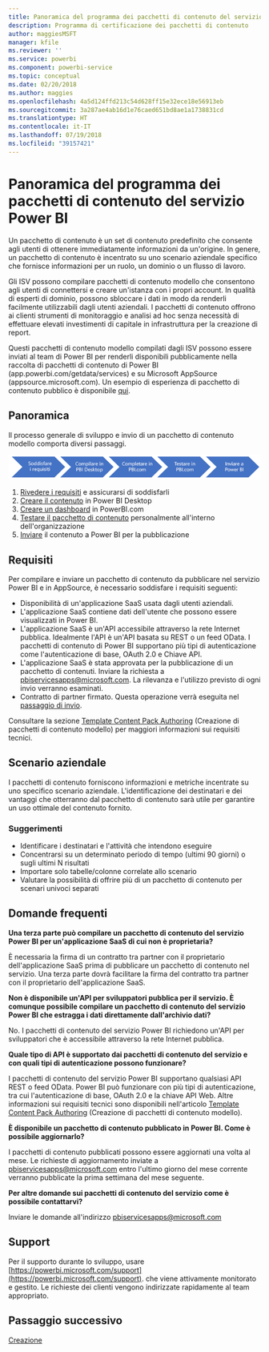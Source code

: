 ```yaml
---
title: Panoramica del programma dei pacchetti di contenuto del servizio Power BI
description: Programma di certificazione dei pacchetti di contenuto
author: maggiesMSFT
manager: kfile
ms.reviewer: ''
ms.service: powerbi
ms.component: powerbi-service
ms.topic: conceptual
ms.date: 02/20/2018
ms.author: maggies
ms.openlocfilehash: 4a5d124ffd213c54d628ff15e32ece18e56913eb
ms.sourcegitcommit: 3a287ae4ab16d1e76caed651bd8ae1a1738831cd
ms.translationtype: HT
ms.contentlocale: it-IT
ms.lasthandoff: 07/19/2018
ms.locfileid: "39157421"
---
```

# <a name="overview-of-the-power-bi-service-content-pack-program"></a>Panoramica del programma dei pacchetti di contenuto del servizio Power BI
Un pacchetto di contenuto è un set di contenuto predefinito che consente agli utenti di ottenere immediatamente informazioni da un'origine. In genere, un pacchetto di contenuto è incentrato su uno scenario aziendale specifico che fornisce informazioni per un ruolo, un dominio o un flusso di lavoro.

Gli ISV possono compilare pacchetti di contenuto modello che consentono agli utenti di connettersi e creare un'istanza con i propri account. In qualità di esperti di dominio, possono sbloccare i dati in modo da renderli facilmente utilizzabili dagli utenti aziendali. I pacchetti di contenuto offrono ai clienti strumenti di monitoraggio e analisi ad hoc senza necessità di effettuare elevati investimenti di capitale in infrastruttura per la creazione di report.

Questi pacchetti di contenuto modello compilati dagli ISV possono essere inviati al team di Power BI per renderli disponibili pubblicamente nella raccolta di pacchetti di contenuto di Power BI (app.powerbi.com/getdata/services) e su Microsoft AppSource (appsource.microsoft.com). Un esempio di esperienza di pacchetto di contenuto pubblico è disponibile [qui](template-content-pack-experience.md).

## <a name="overview"></a>Panoramica
Il processo generale di sviluppo e invio di un pacchetto di contenuto modello comporta diversi passaggi.

 ![Processo](media/service-content-pack-overview/developer-content-pack-overview.png)

1. [Rivedere i requisiti](#requirements) e assicurarsi di soddisfarli
2. [Creare il contenuto](template-content-pack-authoring.md#queries) in Power BI Desktop
3. [Creare un dashboard](template-content-pack-authoring.md#dashboard) in PowerBI.com
4. [Testare il pacchetto di contenuto](template-content-pack-testing.md) personalmente all'interno dell'organizzazione
5. [Inviare](template-content-pack-testing.md#submission) il contenuto a Power BI per la pubblicazione

<a name="requirements"></a>

## <a name="requirements"></a>Requisiti
Per compilare e inviare un pacchetto di contenuto da pubblicare nel servizio Power BI e in AppSource, è necessario soddisfare i requisiti seguenti:

* Disponibilità di un'applicazione SaaS usata dagli utenti aziendali.
* L'applicazione SaaS contiene dati dell'utente che possono essere visualizzati in Power BI.
* L'applicazione SaaS è un'API accessibile attraverso la rete Internet pubblica. Idealmente l'API è un'API basata su REST o un feed OData. I pacchetti di contenuto di Power BI supportano più tipi di autenticazione come l'autenticazione di base, OAuth 2.0 e Chiave API. 
* L'applicazione SaaS è stata approvata per la pubblicazione di un pacchetto di contenuti. Inviare la richiesta a pbiservicesapps@microsoft.com. La rilevanza e l'utilizzo previsto di ogni invio verranno esaminati. 
* Contratto di partner firmato. Questa operazione verrà eseguita nel [passaggio di invio](template-content-pack-testing.md#submission).

Consultare la sezione [Template Content Pack Authoring](template-content-pack-authoring.md) (Creazione di pacchetti di contenuto modello) per maggiori informazioni sui requisiti tecnici.

## <a name="business-scenario"></a>Scenario aziendale
I pacchetti di contenuto forniscono informazioni e metriche incentrate su uno specifico scenario aziendale. L'identificazione dei destinatari e dei vantaggi che otterranno dal pacchetto di contenuto sarà utile per garantire un uso ottimale del contenuto fornito.

### <a name="tips"></a>Suggerimenti
* Identificare i destinatari e l'attività che intendono eseguire  
* Concentrarsi su un determinato periodo di tempo (ultimi 90 giorni) o sugli ultimi N risultati  
* Importare solo tabelle/colonne correlate allo scenario  
* Valutare la possibilità di offrire più di un pacchetto di contenuto per scenari univoci separati  

## <a name="frequently-asked-questions"></a>Domande frequenti
**Una terza parte può compilare un pacchetto di contenuto del servizio Power BI per un'applicazione SaaS di cui non è proprietaria?**

È necessaria la firma di un contratto tra partner con il proprietario dell'applicazione SaaS prima di pubblicare un pacchetto di contenuto nel servizio. Una terza parte dovrà facilitare la firma del contratto tra partner con il proprietario dell'applicazione SaaS.

**Non è disponibile un'API per sviluppatori pubblica per il servizio. È comunque possibile compilare un pacchetto di contenuto del servizio Power BI che estragga i dati direttamente dall'archivio dati?**

No. I pacchetti di contenuto del servizio Power BI richiedono un'API per sviluppatori che è accessibile attraverso la rete Internet pubblica.

**Quale tipo di API è supportato dai pacchetti di contenuto del servizio e con quali tipi di autenticazione possono funzionare?**

I pacchetti di contenuto del servizio Power BI supportano qualsiasi API REST o feed OData. Power BI può funzionare con più tipi di autenticazione, tra cui l'autenticazione di base, OAuth 2.0 e la chiave API Web. Altre informazioni sui requisiti tecnici sono disponibili nell'articolo [Template Content Pack Authoring](template-content-pack-authoring.md#dashboard) (Creazione di pacchetti di contenuto modello).

**È disponibile un pacchetto di contenuto pubblicato in Power BI. Come è possibile aggiornarlo?**

I pacchetti di contenuto pubblicati possono essere aggiornati una volta al mese. Le richieste di aggiornamento inviate a [pbiservicesapps@microsoft.com](mailto:pbiservicesapps@microsoft.com) entro l'ultimo giorno del mese corrente verranno pubblicate la prima settimana del mese seguente.

**Per altre domande sui pacchetti di contenuto del servizio come è possibile contattarvi?**

Inviare le domande all'indirizzo [pbiservicesapps@microsoft.com](mailto:pbiservicesapps@microsoft.com)

## <a name="support"></a>Support
Per il supporto durante lo sviluppo, usare [https://powerbi.microsoft.com/support](https://powerbi.microsoft.com/support). che viene attivamente monitorato e gestito. Le richieste dei clienti vengono indirizzate rapidamente al team appropriato.

## <a name="next-step"></a>Passaggio successivo
[Creazione](template-content-pack-authoring.md)